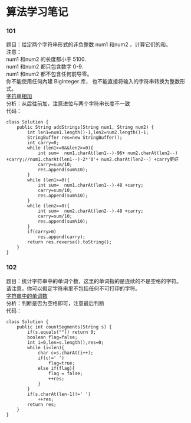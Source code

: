 # 算法学习笔记
### 101
题目：给定两个字符串形式的非负整数 num1 和num2 ，计算它们的和。  
注意：  
num1 和num2 的长度都小于 5100.  
num1 和num2 都只包含数字 0-9.  
num1 和num2 都不包含任何前导零。  
你不能使用任何內建 BigInteger 库， 也不能直接将输入的字符串转换为整数形式。  
[字符串相加](https://leetcode-cn.com/problems/add-strings/description/)  
分析：从后往前加，注意进位与两个字符串长度不一致   
代码：
~~~
class Solution {
    public String addStrings(String num1, String num2) {
        int len1=num1.length()-1,len2=num2.length()-1;
        StringBuffer res=new StringBuffer();
        int carry=0;
        while (len1>=0&&len2>=0){
            int sum=  num1.charAt(len1--)-96+ num2.charAt(len2--) +carry;//num1.charAt(len1--)-2*'0'+ num2.charAt(len2--) +carry更好
            carry=sum/10;
            res.append(sum%10);
        }
        while (len1>=0){
            int sum=  num1.charAt(len1--)-48 +carry;
            carry=sum/10;
            res.append(sum%10);
        }
        while (len2>=0){
            int sum=  num2.charAt(len2--)-48 +carry;
            carry=sum/10;
            res.append(sum%10);
        }
        if(carry>0)
            res.append(carry);
        return res.reverse().toString();
    }
}
~~~

### 102
题目：统计字符串中的单词个数，这里的单词指的是连续的不是空格的字符。  
请注意，你可以假定字符串里不包括任何不可打印的字符。  
[字符串中的单词数](https://leetcode-cn.com/problems/number-of-segments-in-a-string/description/)  
分析：判断是否为空格即可，注意最后判断   
代码：
~~~
class Solution {
    public int countSegments(String s) {
        if(s.equals("")) return 0;
        boolean flag=false;
        int i=0,len=s.length(),res=0;
        while (i<len){
            char c=s.charAt(i++);
            if(c!=' ')
                flag=true;
            else if(flag){
                flag = false;
                ++res;
            }
        }
        if(s.charAt(len-1)!=' ')
            ++res;
        return res;
    }
}
~~~
